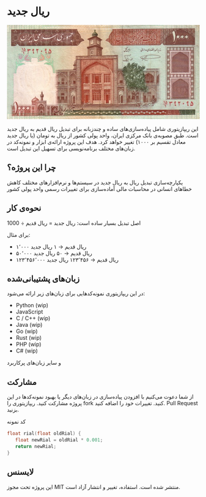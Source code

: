 # ریال جدید

<p align="center">
  <img src="./docs/header.png" />
</p>

این ریپازیتوری شامل پیاده‌سازی‌های ساده و چندزبانه برای تبدیل ریال قدیم به ریال جدید است.
طبق مصوبه‌ی بانک مرکزی ایران، واحد پولی کشور از ریال به تومان (یا ریال جدید معادل تقسیم بر ۱۰۰۰) تغییر خواهد کرد. هدف این پروژه ارائه‌ی ابزار و نمونه‌کد در زبان‌های مختلف برنامه‌نویسی برای تسهیل این تبدیل است.

## چرا این پروژه؟

یکپارچه‌سازی تبدیل ریال به ریال جدید در سیستم‌ها و نرم‌افزارهای مختلف
کاهش خطاهای انسانی در محاسبات مالی
آماده‌سازی برای تغییرات رسمی واحد پولی کشور

## نحوه‌ی کار

اصل تبدیل بسیار ساده است:
ریال جدید = ریال قدیم ÷ 1000


برای مثال:

- ۱٬۰۰۰ ریال قدیم → ۱ ریال جدید
- ۵۰٬۰۰۰ ریال قدیم → ۵۰ ریال جدید
- ۱۲۳٬۴۵۶٬۰۰۰ ریال قدیم → ۱۲۳٬۴۵۶ ریال جدید

## زبان‌های پشتیبانی‌شده

در این ریپازیتوری نمونه‌کدهایی برای زبان‌های زیر ارائه می‌شود:
- Python (wip)
- JavaScript
- C / C++ (wip)
- Java (wip)
- Go (wip)
- Rust (wip)
- PHP (wip)
- C# (wip)

و سایر زبان‌های پرکاربرد

## مشارکت

از شما دعوت می‌کنیم با افزودن پیاده‌سازی در زبان‌های دیگر یا بهبود نمونه‌کدها در این پروژه مشارکت کنید.
ریپازیتوری را fork کنید.
تغییرات خود را اضافه کنید.
Pull Request بزنید.

کد نمونه
```c
float rial(float oldRial) {
   float newRial = oldRial * 0.001;
   return newRial;
}
```

## لایسنس

این پروژه تحت مجوز MIT منتشر شده است. استفاده، تغییر و انتشار آزاد است.
